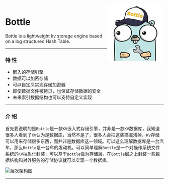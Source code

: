 <img align="right" src="gopher-bottle.svg" alt="bottle-kv-storage" width="180" height="180" />

# Bottle

Bottle is a lightweight kv storage engine based on a log structured Hash Table.

---


### 特 性

- 嵌入的存储引擎
- 数据可以加密存储
- 可以自定义实现存储加密器
- 即使数据文件被拷贝，也保证存储数据的安全
- 未来索引数据结构也可以支持自定义实现


---

### 介 绍

首先要说明的是`Bottle`是一款`KV`嵌入式存储引擎，并非是一款`KV`数据库，我知道很多人看到了`KV`认为是数据库，当然不是了，很多人会把这些搞混淆掉，`KV`存储可以用来存储很多东西，而并非是数据库这一领域。可以这么理解数据库是一台汽车，那么`Bottle`是一台车的发动机。可以简单理解`Bottle`是一个对操作系统文件系统的`KV`抽象化封装，可以基于`Bottle`做为存储层，在`Bottle`层之上封装一些数据结构和对外服务的存储协议就可以实现一个数据库。

![层次架构图](https://tva1.sinaimg.cn/large/e6c9d24egy1gzfrmt7qo4j21c20u0tai.jpg)

<!-- 为什么叫`Bottle`？我觉得这个项目的主要的功能就是存储，存储？存储不就是可以装东西，存储数据，所以我就联想到了`魔瓶`这个词，于是我想到了`Klein Bottle`，所以我就选择`Bottle`作为存储引擎的名字。

为什么有这个项目，事情是这样传统`CRUD`我已经写不再想写了，之前写`Java`是天天`CRUD`。由于我接触`Go`语言很久了，想用`Go`去做一些`Lab`，本人目前也对分布式存储这块感兴趣，然后看了一些论文，所以动机就有了，就花了一个星期左右把这个存储引擎用`Go`语言实现出来了，如果读者对这个项目感兴趣，本项目大部分理论知识和`CMU 15-445: Database Systems`这套课很接近，这门课由数据库领域的大牛`Andy Pavlo`讲授，感兴趣可以自己去看看这方面的资料吧。 -->

---
